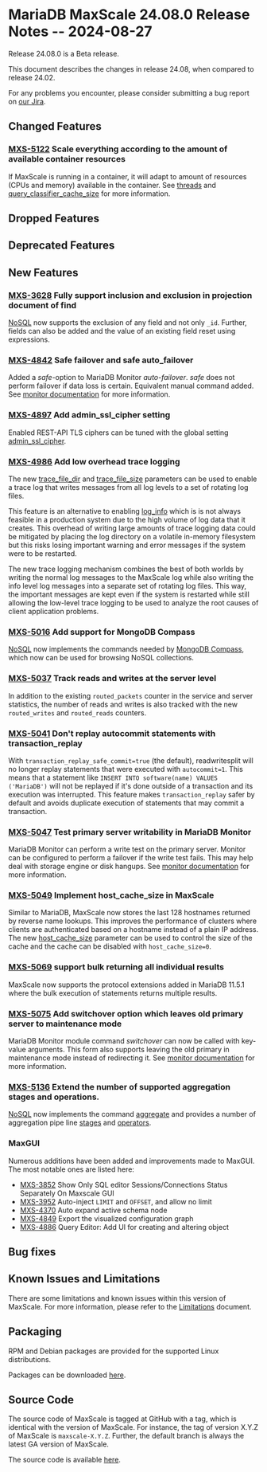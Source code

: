 # MariaDB MaxScale 24.08.0 Release Notes -- 2024-08-27

Release 24.08.0 is a Beta release.

This document describes the changes in release 24.08, when compared to
release 24.02.

For any problems you encounter, please consider submitting a bug
report on [our Jira](https://jira.mariadb.org/projects/MXS).

## Changed Features

### [MXS-5122](https://jira.mariadb.org/browse/MXS-5122) Scale everything according to the amount of available container resources

If MaxScale is running in a container, it will adapt to amount of resources (CPUs and
memory) available in the container. See [threads](../Getting-Started/Configuration-Guide.md#threads)
and [query_classifier_cache_size](../Getting-Started/Configuration-Guide.md#query_classifier_cache_size)
for more information.

## Dropped Features

## Deprecated Features

## New Features

### [MXS-3628](https://jira.mariadb.org/browse/MXS-3628) Fully support inclusion and exclusion in projection document of find

[NoSQL](../Protocols/NoSQL.md#projection) now supports the exclusion
of any field and not only `_id`. Further, fields can also be added
and the value of an existing field reset using expressions.

### [MXS-4842](https://jira.mariadb.org/browse/MXS-4842) Safe failover and safe auto_failover

Added a _safe_-option to MariaDB Monitor _auto-failover_. _safe_ does not
perform failover if data loss is certain. Equivalent manual command added.
See [monitor documentation](../Monitors/MariaDB-Monitor.md#auto_failover)
for more information.

### [MXS-4897](https://jira.mariadb.org/browse/MXS-4897) Add admin_ssl_cipher setting

Enabled REST-API TLS ciphers can be tuned with the global setting
[admin_ssl_cipher](../Getting-Started/Configuration-Guide.md#admin_ssl_cipher).

### [MXS-4986](https://jira.mariadb.org/browse/MXS-4986) Add low overhead trace logging

The new
[trace_file_dir](../Getting-Started/Configuration-Guide.md#trace_file_dir) and
[trace_file_size](../Getting-Started/Configuration-Guide.md#trace_file_size)
parameters can be used to enable a trace log that writes messages from all log
levels to a set of rotating log files.

This feature is an alternative to enabling
[log_info](../Getting-Started/Configuration-Guide.md#log_info) which is is not
always feasible in a production system due to the high volume of log data that
it creates. This overhead of writing large amounts of trace logging data could
be mitigated by placing the log directory on a volatile in-memory filesystem but
this risks losing important warning and error messages if the system were to be
restarted.

The new trace logging mechanism combines the best of both worlds by writing the
normal log messages to the MaxScale log while also writing the info level log
messages into a separate set of rotating log files. This way, the important
messages are kept even if the system is restarted while still allowing the
low-level trace logging to be used to analyze the root causes of client
application problems.

### [MXS-5016](https://jira.mariadb.org/browse/MXS-5016) Add support for MongoDB Compass

[NoSQL](../Protocols/NoSQL.md) now implements the commands needed by
[MongoDB Compass](https://www.mongodb.com/products/tools/compass), which
now can be used for browsing NoSQL collections.

### [MXS-5037](https://jira.mariadb.org/browse/MXS-5037) Track reads and writes at the server level

In addition to the existing `routed_packets` counter in the service and server
statistics, the number of reads and writes is also tracked with the new
`routed_writes` and `routed_reads` counters.

### [MXS-5041](https://jira.mariadb.org/browse/MXS-5041) Don't replay autocommit statements with transaction_replay

With `transaction_replay_safe_commit=true` (the default), readwritesplit will no
longer replay statements that were executed with `autocommit=1`. This means that
a statement like `INSERT INTO software(name) VALUES ('MariaDB')` will not be
replayed if it's done outside of a transaction and its execution was
interrupted. This feature makes `transaction_replay` safer by default and avoids
duplicate execution of statements that may commit a transaction.

### [MXS-5047](https://jira.mariadb.org/browse/MXS-5047) Test primary server writability in MariaDB Monitor

MariaDB Monitor can perform a write test on the primary server. Monitor can
be configured to perform a failover if the write test fails. This may help
deal with storage engine or disk hangups.
See [monitor documentation](../Monitors/MariaDB-Monitor.md#primary-server-write-test)
for more information.

### [MXS-5049](https://jira.mariadb.org/browse/MXS-5049) Implement host_cache_size in MaxScale

Similar to MariaDB, MaxScale now stores the last 128 hostnames returned by
reverse name lookups. This improves the performance of clusters where clients
are authenticated based on a hostname instead of a plain IP address. The new
[host_cache_size](../Getting-Started/Configuration-Guide.md#host_cache_size)
parameter can be used to control the size of the cache and the cache can be
disabled with `host_cache_size=0`.

### [MXS-5069](https://jira.mariadb.org/browse/MXS-5069) support bulk returning all individual results

MaxScale now supports the protocol extensions added in MariaDB 11.5.1 where the
bulk execution of statements returns multiple results.

### [MXS-5075](https://jira.mariadb.org/browse/MXS-5075) Add switchover option which leaves old primary server to maintenance mode

MariaDB Monitor module command _switchover_ can now be called with key-value
arguments. This form also supports leaving the old primary in maintenance mode
instead of redirecting it. See
[monitor documentation](../Monitors/MariaDB-Monitor.md#switchover-with-key-value-arguments)
for more information.

### [MXS-5136](https://jira.mariadb.org/browse/MXS-5136) Extend the number of supported aggregation stages and operations.

[NoSQL](../Protocols/NoSQL.md) now implements the command
[aggregate](../Protocols/NoSQL.md#aggregate)
and provides a number of aggregation pipe line
[stages](../Protocols/NoSQL.md#aggregation-pipeline-stages) and
[operators](../Protocols/NoSQL.md#aggregation-pipeline-operators).

### MaxGUI

Numerous additions have been added and improvements made to MaxGUI.
The most notable ones are listed here:

* [MXS-3852](https://jira.mariadb.org/browse/MXS-3852) Show Only SQL editor Sessions/Connections Status Separately On Maxscale GUI
* [MXS-3952](https://jira.mariadb.org/browse/MXS-3952) Auto-inject `LIMIT` and `OFFSET`, and allow no limit
* [MXS-4370](https://jira.mariadb.org/browse/MXS-4370) Auto expand active schema node
* [MXS-4849](https://jira.mariadb.org/browse/MXS-4849) Export the visualized configuration graph
* [MXS-4886](https://jira.mariadb.org/browse/MXS-4886) Query Editor: Add UI for creating and altering object

## Bug fixes

## Known Issues and Limitations

There are some limitations and known issues within this version of MaxScale.
For more information, please refer to the [Limitations](../About/Limitations.md) document.

## Packaging

RPM and Debian packages are provided for the supported Linux distributions.

Packages can be downloaded [here](https://mariadb.com/downloads/#mariadb_platform-mariadb_maxscale).

## Source Code

The source code of MaxScale is tagged at GitHub with a tag, which is identical
with the version of MaxScale. For instance, the tag of version X.Y.Z of MaxScale
is `maxscale-X.Y.Z`. Further, the default branch is always the latest GA version
of MaxScale.

The source code is available [here](https://github.com/mariadb-corporation/MaxScale).
